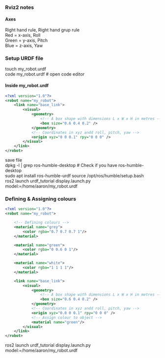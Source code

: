 ### **Rviz2 notes**
#### **Axes**  
Right hand rule, Right hand grup rule  
Red = x-axis, Roll  
Green = y-axis, Pitch  
Blue = z-axis, Yaw  

### **Setup URDF file**
touch my_robot.urdf  
code my_robot.urdf  # open code editor  
#### **Inside my_robot.urdf**  
```xml
<?xml version="1.0"?>
<robot name="my_robot">
    <link name="base_link">
        <visual>
            <geometry>
                <!-- A box shape with dimensions L x W x H in metres -->
                <box size="0.6 0.4 0.2" /> 
            </geometry>
            <!-- Coordinates in xyz andd roll, pitch, yaw -->
            <origin xyz="0 0 0.1" rpy="0 0 0" />
        </visual>
    </link>
</robot>    
```
save file  
dpkg -l | grep ros-humble-desktop # Check if you have ros-humble-desktop  
sudo apt install ros-humble-urdf
source /opt/ros/humble/setup.bash  
ros2 launch urdf_tutorial display.launch.py model:=/home/aaron/my_robot.urdf

### **Defining & Assigning colours**
```xml
<?xml version="1.0"?>
<robot name="my_robot">

    <!-- Defining colours -->
    <material name="grey">
        <color rgba="0.7 0.7 0.7 1"/>
    </material>

    <material name="green">
        <color rgba="0 0.6 0 1"/>
    </material>

    <material name="white">
        <color rgba="1 1 1 1"/>
    </material>

    <link name="base_link">
        <visual>
            <geometry>
                <!-- A box shape with dimensions L x W x H in metres -->
                <box size="0.6 0.4 0.2" /> 
            </geometry>
            <!-- Coordinates in xyz andd roll, pitch, yaw -->
            <origin xyz="0.0 0 0.1" rpy="0 0 0" />
            <!-- Assign colour to object -->
            <material name="green"/>
        </visual>
    </link>
</robot>
```  
ros2 launch urdf_tutorial display.launch.py model:=/home/aaron/my_robot.urdf
